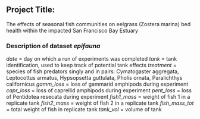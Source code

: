 ## Project Title: 
The effects of seasonal fish communities on eelgrass (Zostera marina) bed health within the impacted San Francisco Bay Estuary 

### Description of dataset *epifauna*

*date* = day on which a run of experiments was completed
*tank* = tank identification, used to keep track of potential tank effects
*treatment* = species of fish predators singly and in pairs: Cymatogaster aggregata, Leptocottus armatus, Hypsopsetta guttulata, Pholis ornata, Paralichthys californicus
*gamm_loss* = loss of gammarid amphipods during experiment
*capr_loss* = loss of caprellid amphipods during experiment
*pent_loss* = loss of Pentidotea resecata during experiment
*fish1_mass* = weight of fish 1 in a replicate tank
*fish2_mass* = weight of fish 2 in a replicate tank
*fish_mass_tot* = total weight of fish in replicate tank
*tank_vol* = volume of tank




